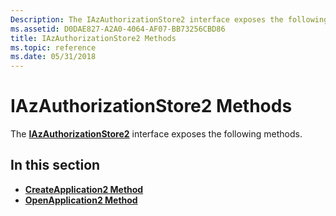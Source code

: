 ```yaml
---
Description: The IAzAuthorizationStore2 interface exposes the following methods.
ms.assetid: D0DAE827-A2A0-4064-AF07-BB73256CBD86
title: IAzAuthorizationStore2 Methods
ms.topic: reference
ms.date: 05/31/2018
---
```


# IAzAuthorizationStore2 Methods

The [**IAzAuthorizationStore2**](/windows/desktop/api/Azroles/nn-azroles-iazauthorizationstore2) interface exposes the following methods.

## In this section

-   [**CreateApplication2 Method**](/windows/desktop/api/Azroles/nf-azroles-iazauthorizationstore2-createapplication2)
-   [**OpenApplication2 Method**](/windows/desktop/api/Azroles/nf-azroles-iazauthorizationstore2-openapplication2)

 

 



